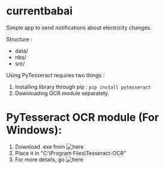 # currentbabai
Simple app to send notifications about electricity changes.

Structure : 

<ul>
  <li>data/</li>
  <li>nbs/</li>
  <li>src/</li>
</ul>

Using PyTesseract requires two things : 

1. Installing library through pip : `pip install pytesseract`
2. Downloading OCR module separately.

# PyTesseract OCR module (For Windows):

1. Download .exe from ![here](https://github.com/UB-Mannheim/tesseract/wiki)
2. Place it in "C:\Program Files\Tesseract-OCR"
3. For more details, go ![here](https://github.com/tesseract-ocr/tesseract/wiki)
